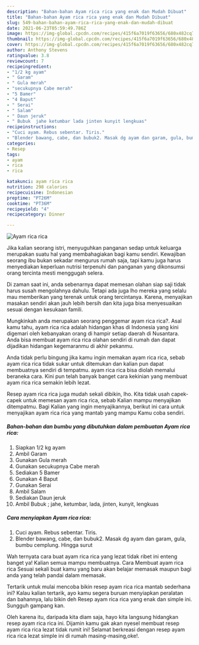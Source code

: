 ```yaml
---
description: "Bahan-bahan Ayam rica rica yang enak dan Mudah Dibuat"
title: "Bahan-bahan Ayam rica rica yang enak dan Mudah Dibuat"
slug: 549-bahan-bahan-ayam-rica-rica-yang-enak-dan-mudah-dibuat
date: 2021-06-23T05:59:49.786Z
image: https://img-global.cpcdn.com/recipes/415f6a7019f63656/680x482cq70/ayam-rica-rica-foto-resep-utama.jpg
thumbnail: https://img-global.cpcdn.com/recipes/415f6a7019f63656/680x482cq70/ayam-rica-rica-foto-resep-utama.jpg
cover: https://img-global.cpcdn.com/recipes/415f6a7019f63656/680x482cq70/ayam-rica-rica-foto-resep-utama.jpg
author: Anthony Stevens
ratingvalue: 3.8
reviewcount: 7
recipeingredient:
- "1/2 kg ayam"
- " Garam"
- " Gula merah"
- "secukupnya Cabe merah"
- "5 Bamer"
- "4 Baput"
- " Serai"
- " Salam"
- " Daun jeruk"
- " Bubuk  jahe ketumbar lada jinten kunyit lengkuas"
recipeinstructions:
- "Cuci ayam. Rebus sebentar. Tiris."
- "Blender bawang, cabe, dan bubuk2. Masak dg ayam dan garam, gula, bumbu cemplung. Hingga surut"
categories:
- Resep
tags:
- ayam
- rica
- rica

katakunci: ayam rica rica 
nutrition: 298 calories
recipecuisine: Indonesian
preptime: "PT26M"
cooktime: "PT36M"
recipeyield: "4"
recipecategory: Dinner

---
```



![Ayam rica rica](https://img-global.cpcdn.com/recipes/415f6a7019f63656/680x482cq70/ayam-rica-rica-foto-resep-utama.jpg)

Jika kalian seorang istri, menyuguhkan panganan sedap untuk keluarga merupakan suatu hal yang membahagiakan bagi kamu sendiri. Kewajiban seorang ibu bukan sekadar mengurus rumah saja, tapi kamu juga harus menyediakan keperluan nutrisi terpenuhi dan panganan yang dikonsumsi orang tercinta mesti menggugah selera.

Di zaman  saat ini, anda sebenarnya dapat memesan olahan siap saji tidak harus susah mengolahnya dahulu. Tetapi ada juga lho mereka yang selalu mau memberikan yang terenak untuk orang tercintanya. Karena, menyajikan masakan sendiri akan jauh lebih bersih dan kita juga bisa menyesuaikan sesuai dengan kesukaan famili. 



Mungkinkah anda merupakan seorang penggemar ayam rica rica?. Asal kamu tahu, ayam rica rica adalah hidangan khas di Indonesia yang kini digemari oleh kebanyakan orang di hampir setiap daerah di Nusantara. Anda bisa membuat ayam rica rica olahan sendiri di rumah dan dapat dijadikan hidangan kegemaranmu di akhir pekanmu.

Anda tidak perlu bingung jika kamu ingin memakan ayam rica rica, sebab ayam rica rica tidak sukar untuk ditemukan dan kalian pun dapat membuatnya sendiri di tempatmu. ayam rica rica bisa diolah memalui beraneka cara. Kini pun telah banyak banget cara kekinian yang membuat ayam rica rica semakin lebih lezat.

Resep ayam rica rica juga mudah sekali dibikin, lho. Kita tidak usah capek-capek untuk memesan ayam rica rica, sebab Kalian mampu menyajikan ditempatmu. Bagi Kalian yang ingin menyajikannya, berikut ini cara untuk menyajikan ayam rica rica yang mantab yang mampu Kamu coba sendiri.

<!--inarticleads1-->

##### Bahan-bahan dan bumbu yang dibutuhkan dalam pembuatan Ayam rica rica:

1. Siapkan 1/2 kg ayam
1. Ambil  Garam
1. Gunakan  Gula merah
1. Gunakan secukupnya Cabe merah
1. Sediakan 5 Bamer
1. Gunakan 4 Baput
1. Gunakan  Serai
1. Ambil  Salam
1. Sediakan  Daun jeruk
1. Ambil  Bubuk ; jahe, ketumbar, lada, jinten, kunyit, lengkuas




<!--inarticleads2-->

##### Cara menyiapkan Ayam rica rica:

1. Cuci ayam. Rebus sebentar. Tiris.
1. Blender bawang, cabe, dan bubuk2. Masak dg ayam dan garam, gula, bumbu cemplung. Hingga surut




Wah ternyata cara buat ayam rica rica yang lezat tidak ribet ini enteng banget ya! Kalian semua mampu membuatnya. Cara Membuat ayam rica rica Sesuai sekali buat kamu yang baru akan belajar memasak maupun bagi anda yang telah pandai dalam memasak.

Tertarik untuk mulai mencoba bikin resep ayam rica rica mantab sederhana ini? Kalau kalian tertarik, ayo kamu segera buruan menyiapkan peralatan dan bahannya, lalu bikin deh Resep ayam rica rica yang enak dan simple ini. Sungguh gampang kan. 

Oleh karena itu, daripada kita diam saja, hayo kita langsung hidangkan resep ayam rica rica ini. Dijamin kamu gak akan nyesel membuat resep ayam rica rica lezat tidak rumit ini! Selamat berkreasi dengan resep ayam rica rica lezat simple ini di rumah masing-masing,oke!.


